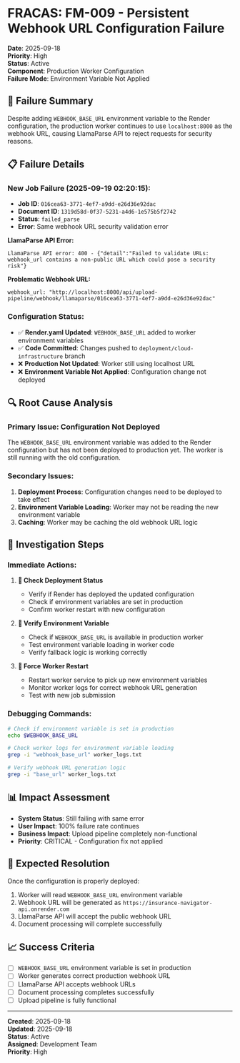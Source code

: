 # FRACAS: FM-009 - Persistent Webhook URL Configuration Failure

**Date**: 2025-09-18  
**Priority**: High  
**Status**: Active  
**Component**: Production Worker Configuration  
**Failure Mode**: Environment Variable Not Applied  

## 🚨 **Failure Summary**

Despite adding `WEBHOOK_BASE_URL` environment variable to the Render configuration, the production worker continues to use `localhost:8000` as the webhook URL, causing LlamaParse API to reject requests for security reasons.

## 📋 **Failure Details**

### **New Job Failure (2025-09-19 02:20:15):**
- **Job ID**: `016cea63-3771-4ef7-a9dd-e26d36e92dac`
- **Document ID**: `1319d58d-0f37-5231-a4d6-1e575b5f2742`
- **Status**: `failed_parse`
- **Error**: Same webhook URL security validation error

**LlamaParse API Error:**
```
LlamaParse API error: 400 - {"detail":"Failed to validate URLs: webhook_url contains a non-public URL which could pose a security risk"}
```

**Problematic Webhook URL:**
```
webhook_url: "http://localhost:8000/api/upload-pipeline/webhook/llamaparse/016cea63-3771-4ef7-a9dd-e26d36e92dac"
```

### **Configuration Status:**
- ✅ **Render.yaml Updated**: `WEBHOOK_BASE_URL` added to worker environment variables
- ✅ **Code Committed**: Changes pushed to `deployment/cloud-infrastructure` branch
- ❌ **Production Not Updated**: Worker still using localhost URL
- ❌ **Environment Variable Not Applied**: Configuration change not deployed

## 🔍 **Root Cause Analysis**

### **Primary Issue: Configuration Not Deployed**
The `WEBHOOK_BASE_URL` environment variable was added to the Render configuration but has not been deployed to production yet. The worker is still running with the old configuration.

### **Secondary Issues:**
1. **Deployment Process**: Configuration changes need to be deployed to take effect
2. **Environment Variable Loading**: Worker may not be reading the new environment variable
3. **Caching**: Worker may be caching the old webhook URL logic

## 🔧 **Investigation Steps**

### **Immediate Actions:**
1. **🚨 Check Deployment Status**
   - Verify if Render has deployed the updated configuration
   - Check if environment variables are set in production
   - Confirm worker restart with new configuration

2. **🚨 Verify Environment Variable**
   - Check if `WEBHOOK_BASE_URL` is available in production worker
   - Test environment variable loading in worker code
   - Verify fallback logic is working correctly

3. **🚨 Force Worker Restart**
   - Restart worker service to pick up new environment variables
   - Monitor worker logs for correct webhook URL generation
   - Test with new job submission

### **Debugging Commands:**
```bash
# Check if environment variable is set in production
echo $WEBHOOK_BASE_URL

# Check worker logs for environment variable loading
grep -i "webhook_base_url" worker_logs.txt

# Verify webhook URL generation logic
grep -i "base_url" worker_logs.txt
```

## 📊 **Impact Assessment**

- **System Status**: Still failing with same error
- **User Impact**: 100% failure rate continues
- **Business Impact**: Upload pipeline completely non-functional
- **Priority**: CRITICAL - Configuration fix not applied

## 🎯 **Expected Resolution**

Once the configuration is properly deployed:
1. Worker will read `WEBHOOK_BASE_URL` environment variable
2. Webhook URL will be generated as `https://insurance-navigator-api.onrender.com`
3. LlamaParse API will accept the public webhook URL
4. Document processing will complete successfully

## 📈 **Success Criteria**

- [ ] `WEBHOOK_BASE_URL` environment variable is set in production
- [ ] Worker generates correct production webhook URL
- [ ] LlamaParse API accepts webhook URLs
- [ ] Document processing completes successfully
- [ ] Upload pipeline is fully functional

---

**Created**: 2025-09-18  
**Updated**: 2025-09-18  
**Status**: Active  
**Assigned**: Development Team  
**Priority**: High

